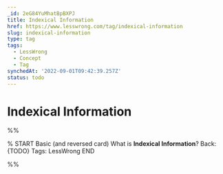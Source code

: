 ```yaml
---
_id: 2eG84YuMhatBpBXPJ
title: Indexical Information
href: https://www.lesswrong.com/tag/indexical-information
slug: indexical-information
type: tag
tags:
  - LessWrong
  - Concept
  - Tag
synchedAt: '2022-09-01T09:42:39.257Z'
status: todo
---
```


# Indexical Information


%%

% START
Basic (and reversed card)
What is **Indexical Information**?
Back: {TODO}
Tags: LessWrong
END
<!--ID: 1663156997457-->


%%
	
